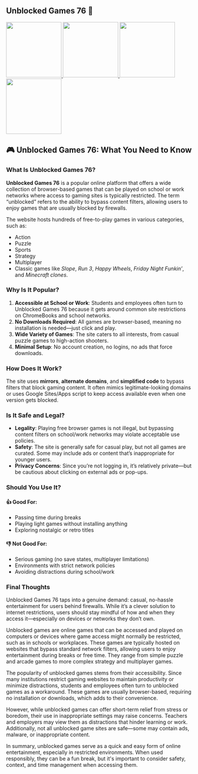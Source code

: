 
## Unblocked Games 76 👋
<a target="_blank" href="https://lesson2.guru">
  <img src="https://lesson2.guru/uploads/67f7bef88d465-retro-bowl.png" width="150" />
</a>
<a target="_blank" href="https://mathlessons.blog">
  <img src="https://lesson2.guru/uploads/67f820c1785cb-slope.png" width="150" />
</a>
<a target="_blank" href="https://lessons-1.site">
  <img src="https://lesson2.guru/uploads/67f8210209685-bitlife.png" width="150" />
</a>
<a target="_blank" href="https://lesson-1.lol">
  <img src="https://lesson-1.lol/uploads/67f8214849fea-cookieclicker.png" width="150" />
</a>

<!--<a href="https://mathlessons.blog/"><img src="https://clearcache.store/gamez.png"></a>

<h1><a href="https://mathlessons.blog">CLICK TO PLAY GAME</h1>
<HR>---
<H1><a href="https://mathtest-99.art">CLICK 2 PLAY UNB GAMES</a></H1>-->


## 🎮 Unblocked Games 76: What You Need to Know

### What Is Unblocked Games 76?

**Unblocked Games 76** is a popular online platform that offers a wide collection of browser-based games that can be played on school or work networks where access to gaming sites is typically restricted. The term “unblocked” refers to the ability to bypass content filters, allowing users to enjoy games that are usually blocked by firewalls.

The website hosts hundreds of free-to-play games in various categories, such as:

* Action
* Puzzle
* Sports
* Strategy
* Multiplayer
* Classic games like *Slope*, *Run 3*, *Happy Wheels*, *Friday Night Funkin’*, and *Minecraft clones*.

### Why Is It Popular?

1. **Accessible at School or Work**: Students and employees often turn to Unblocked Games 76 because it gets around common site restrictions on ChromeBooks and school networks.
2. **No Downloads Required**: All games are browser-based, meaning no installation is needed—just click and play.
3. **Wide Variety of Games**: The site caters to all interests, from casual puzzle games to high-action shooters.
4. **Minimal Setup**: No account creation, no logins, no ads that force downloads.

### How Does It Work?

The site uses **mirrors**, **alternate domains**, and **simplified code** to bypass filters that block gaming content. It often mimics legitimate-looking domains or uses Google Sites/Apps script to keep access available even when one version gets blocked.

### Is It Safe and Legal?

* **Legality**: Playing free browser games is not illegal, but bypassing content filters on school/work networks may violate acceptable use policies.
* **Safety**: The site is generally safe for casual play, but not all games are curated. Some may include ads or content that’s inappropriate for younger users.
* **Privacy Concerns**: Since you’re not logging in, it’s relatively private—but be cautious about clicking on external ads or pop-ups.

### Should You Use It?

#### 👍 Good For:

* Passing time during breaks
* Playing light games without installing anything
* Exploring nostalgic or retro titles

#### 👎 Not Good For:

* Serious gaming (no save states, multiplayer limitations)
* Environments with strict network policies
* Avoiding distractions during school/work

### Final Thoughts

Unblocked Games 76 taps into a genuine demand: casual, no-hassle entertainment for users behind firewalls. While it’s a clever solution to internet restrictions, users should stay mindful of how and when they access it—especially on devices or networks they don’t own.

Unblocked games are online games that can be accessed and played on computers or devices where game access might normally be restricted, such as in schools or workplaces. These games are typically hosted on websites that bypass standard network filters, allowing users to enjoy entertainment during breaks or free time. They range from simple puzzle and arcade games to more complex strategy and multiplayer games.

The popularity of unblocked games stems from their accessibility. Since many institutions restrict gaming websites to maintain productivity or minimize distractions, students and employees often turn to unblocked games as a workaround. These games are usually browser-based, requiring no installation or downloads, which adds to their convenience.

However, while unblocked games can offer short-term relief from stress or boredom, their use in inappropriate settings may raise concerns. Teachers and employers may view them as distractions that hinder learning or work. Additionally, not all unblocked game sites are safe—some may contain ads, malware, or inappropriate content.

In summary, unblocked games serve as a quick and easy form of online entertainment, especially in restricted environments. When used responsibly, they can be a fun break, but it's important to consider safety, context, and time management when accessing them.


